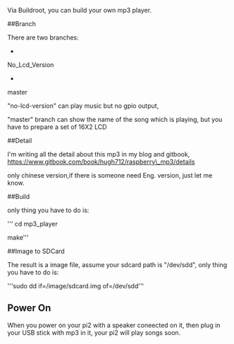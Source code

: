 Via Buildroot, you can build your own mp3 player.

##Branch

There are two branches:

*
No\_Lcd\_Version

*
master

"no-lcd-version" can play music but no gpio output,

"master" branch can show the name of the song which is playing, but you have to prepare a set of 16X2 LCD

##Detail

I'm writing all the detail about this mp3 in my blog and gitbook,
https://www.gitbook.com/book/hugh712/raspberry\_mp3/details

only chinese version,if there is someone need Eng. version, just let me know.

##Build

only thing you have to do is:

''' cd mp3\_player
 
 make'''


##Image to SDCard

The result is a image file, assume your sdcard path is "/dev/sdd", only thing you have to do is:

 '''sudo dd if=/image/sdcard.img of=/dev/sdd'''

## Power On

When you power on your pi2 with a speaker coneected on it,
then plug in your USB stick with mp3 in it, your pi2 will play songs soon.

	
